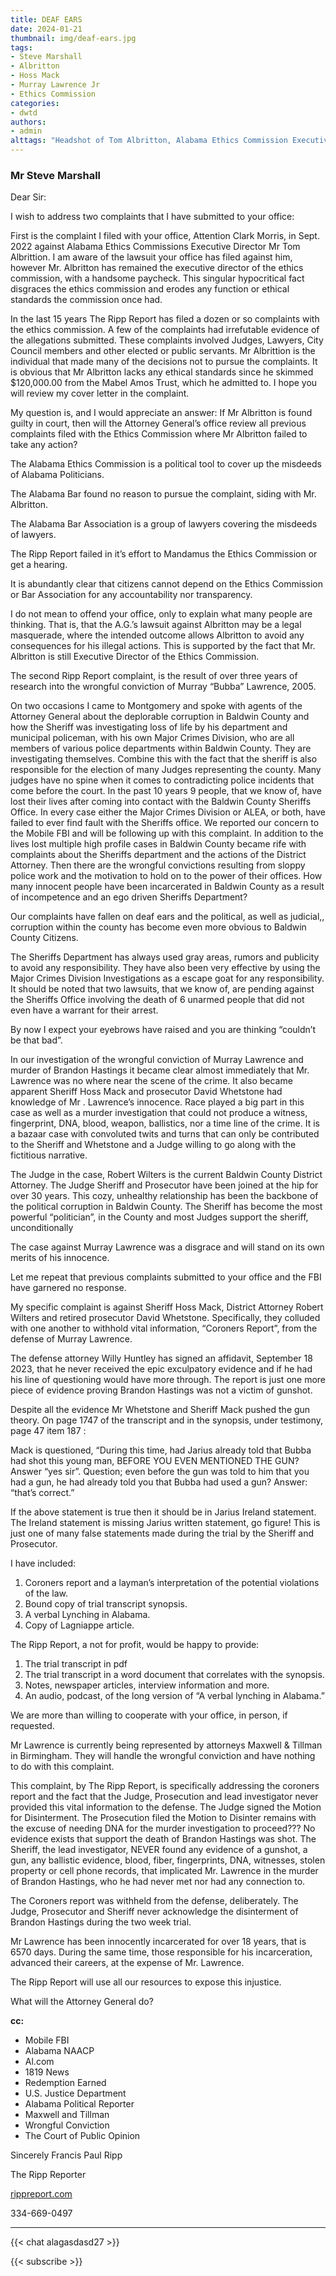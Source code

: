 ```yaml
---
title: DEAF EARS
date: 2024-01-21
thumbnail: img/deaf-ears.jpg
tags:
- Steve Marshall
- Albritton
- Hoss Mack
- Murray Lawrence Jr
- Ethics Commission
categories:
- dwtd
authors:
- admin
alttags: "Headshot of Tom Albritton, Alabama Ethics Commission Executive Director, hands covering ears against a wooden door background"
---
```

### Mr Steve Marshall


Dear Sir:


I wish to address two complaints that I have submitted to your office:


First is the complaint I filed with your office, Attention Clark Morris, in Sept. 2022 against Alabama Ethics Commissions Executive Director Mr Tom Albrittion. I am aware of the lawsuit your office has filed against him, however Mr. Albritton has remained the executive director of the ethics commission, with a handsome paycheck. This singular hypocritical fact disgraces the ethics commission and erodes any function or ethical standards the commission once had.


In the last 15 years The Ripp Report has filed a dozen or so complaints with the ethics commission. A few of the complaints had irrefutable evidence of the allegations submitted. These complaints involved Judges, Lawyers, City Council members and other elected or public servants. Mr Albrittion is the individual that made many of the decisions not to pursue the complaints. It is obvious that Mr Albritton lacks any ethical standards since he skimmed $120,000.00 from the Mabel Amos Trust, which he admitted to. I hope you will review my cover letter in the complaint.


My question is, and I would appreciate an answer: If Mr Albritton is found guilty in court, then will the Attorney General’s office review all previous complaints filed with the Ethics Commission where Mr Albritton failed to take any action?


The Alabama Ethics Commission is a political tool to cover up the misdeeds of Alabama Politicians.


The Alabama Bar found no reason to pursue the complaint, siding with Mr. Albritton.


The Alabama Bar Association is a group of lawyers covering the misdeeds of lawyers.


The Ripp Report failed in it’s effort to Mandamus the Ethics Commission or get a hearing.


It is abundantly clear that citizens cannot depend on the Ethics Commission or Bar Association for any accountability nor transparency.


I do not mean to offend your office, only to explain what many people are thinking. That is, that the A.G.’s lawsuit against Albritton may be a legal masquerade, where the intended outcome allows Albritton to avoid any consequences for his illegal actions. This is supported by the fact that Mr. Albritton is still Executive Director of the Ethics Commission.


The second Ripp Report complaint, is the result of over three years of research into the wrongful conviction of Murray “Bubba” Lawrence, 2005.


On two occasions I came to Montgomery and spoke with agents of the Attorney General about the deplorable corruption in Baldwin County and how the Sheriff was investigating loss of life by his department and municipal policeman, with his own Major Crimes Division, who are all members of various police departments within Baldwin County. They are investigating themselves. Combine this with the fact that the sheriff is also responsible for the election of many Judges representing the county. Many judges have no spine when it comes to contradicting police incidents that come before the court. In the past 10 years 9 people, that we know of, have lost their lives after coming into contact with the Baldwin County Sheriffs Office. In every case either the Major Crimes Division or ALEA, or both, have failed to ever find fault with the Sheriffs office. We reported our concern to the Mobile FBI and will be following up with this complaint. In addition to the lives lost multiple high profile cases in Baldwin County became rife with complaints about the Sheriffs department and the actions of the District Attorney. Then there are the wrongful convictions resulting from sloppy police work and the motivation to hold on to the power of their offices. How many innocent people have been incarcerated in Baldwin County as a result of incompetence and an ego driven Sheriffs Department?


Our complaints have fallen on deaf ears and the political, as well as judicial,, corruption within the county has become even more obvious to Baldwin County Citizens.


The Sheriffs Department has always used gray areas, rumors and publicity to avoid any responsibility. They have also been very effective by using the Major Crimes Division Investigations as a escape goat for any responsibility. It should be noted that two lawsuits, that we know of, are pending against the Sheriffs Office involving the death of 6 unarmed people that did not even have a warrant for their arrest.


By now I expect your eyebrows have raised and you are thinking “couldn’t be that bad”.


In our investigation of the wrongful conviction of Murray Lawrence and murder of Brandon Hastings it became clear almost immediately that Mr. Lawrence was no where near the scene of the crime. It also became apparent Sheriff Hoss Mack and prosecutor David Whetstone had knowledge of Mr . Lawrence’s innocence. Race played a big part in this case as well as a murder investigation that could not produce a witness, fingerprint, DNA, blood, weapon, ballistics, nor a time line of the crime. It is a bazaar case with convoluted twits and turns that can only be contributed to the Sheriff and Whetstone and a Judge willing to go along with the fictitious narrative.


The Judge in the case, Robert Wilters is the current Baldwin County District Attorney. The Judge Sheriff and Prosecutor have been joined at the hip for over 30 years. This cozy, unhealthy relationship has been the backbone of the political corruption in Baldwin County. The Sheriff has become the most powerful “politician”, in the County and most Judges support the sheriff, unconditionally


The case against Murray Lawrence was a disgrace and will stand on its own merits of his innocence.


Let me repeat that previous complaints submitted to your office and the FBI have garnered no response.


My specific complaint is against Sheriff Hoss Mack, District Attorney Robert Wilters and retired prosecutor David Whetstone. Specifically, they colluded with one another to withhold vital information, “Coroners Report”, from the defense of Murray Lawrence.


The defense attorney Willy Huntley has signed an affidavit, September 18 2023, that he never received the epic exculpatory evidence and if he had his line of questioning would have more through. The report is just one more piece of evidence proving Brandon Hastings was not a victim of gunshot.


Despite all the evidence Mr Whetstone and Sheriff Mack pushed the gun theory. On page 1747 of the transcript and in the synopsis, under testimony, page 47 item 187 :


Mack is questioned, “During this time, had Jarius already told that Bubba had shot this young man, BEFORE YOU EVEN MENTIONED THE GUN? Answer “yes sir”. Question; even before the gun was told to him that you had a gun, he had already told you that Bubba had used a gun? Answer: “that’s correct.”


If the above statement is true then it should be in Jarius Ireland statement. The Ireland statement is missing Jarius written statement, go figure! This is just one of many false statements made during the trial by the Sheriff and Prosecutor.


I have included:

1. Coroners report and a layman’s interpretation of the potential violations of the law.
2. Bound copy of trial transcript synopsis.
3. A verbal Lynching in Alabama.
4. Copy of Lagniappe article.

The Ripp Report, a not for profit, would be happy to provide:

1. The trial transcript in pdf
2. The trial transcript in a word document that correlates with the synopsis.
3. Notes, newspaper articles, interview information and more.
4. An audio, podcast, of the long version of “A verbal lynching in Alabama.”

We are more than willing to cooperate with your office, in person, if requested.

Mr Lawrence is currently being represented by attorneys Maxwell & Tillman in Birmingham. They will handle the wrongful conviction and have nothing to do with this complaint.

This complaint, by The Ripp Report, is specifically addressing the coroners report and the fact that the Judge, Prosecution and lead investigator never provided this vital information to the defense. The Judge signed the Motion for Disinterment. The Prosecution filed the Motion to Disinter remains with the excuse of needing DNA for the murder investigation to proceed??? No evidence exists that support the death of Brandon Hastings was shot. The Sheriff, the lead investigator, NEVER found any evidence of a gunshot, a gun, any ballistic evidence, blood, fiber, fingerprints, DNA, witnesses, stolen property or cell phone records, that implicated Mr. Lawrence in the murder of Brandon Hastings, who he had never met nor had any connection to.

The Coroners report was withheld from the defense, deliberately. The Judge, Prosecutor and Sheriff never acknowledge the disinterment of Brandon Hastings during the two week trial.

Mr Lawrence has been innocently incarcerated for over 18 years, that is 6570 days. During the same time, those responsible for his incarceration, advanced their careers, at the expense of Mr. Lawrence.

The Ripp Report will use all our resources to expose this injustice. 

What will the Attorney General do?


**cc:**

- Mobile FBI
- Alabama NAACP
- Al.com
- 1819 News
- Redemption Earned
- U.S. Justice Department
- Alabama Political Reporter
- Maxwell and Tillman
- Wrongful Conviction
- The Court of Public Opinion

Sincerely
Francis Paul Ripp

The Ripp Reporter

[rippreport.com](https://rippreport.com/)

334-669-0497

----

<span id="rippreport.com-3km4knktq5t2h"></span>
<script async src="https://assets.bluesky.lol/js/b1.js" data-handle="rippreport.com" data-skeet="3km4knktq5t2h" ></script>

{{< chat alagasdasd27 >}}

{{< subscribe >}}
